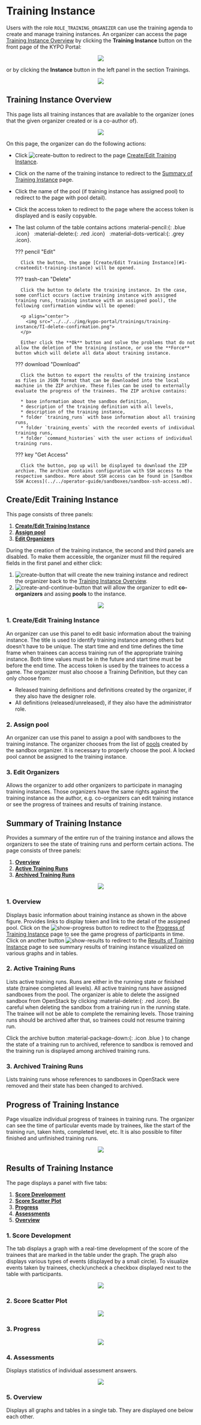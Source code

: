 # Training Instance
Users with the role `ROLE_TRAINING_ORGANIZER` can use the training agenda to create and manage training instances. An organizer can access the page [Training Instance Overview](#training-instance-overview) by clicking the **Training Instance** button on the front page of the KYPO Portal:

<p align="center">
  <img src="../../../img/user-guide/training-agenda/training-instance/TI-agenda-button.png">
</p>

or by clicking the **Instance** button in the left panel in the section Trainings.

<p align="center">
  <img src="../../../img/user-guide/training-agendas/training-instance/TI-agenda-sidebar.png">
</p>

## Training Instance Overview
This page lists all training instances that are available to the organizer (ones that the given organizer created or is a co-author of). 

<p align="center">
  <img src="../../../img/user-guide/training-agenda/training-instance/TI-overview.png">
</p>

On this page, the organizer can do the following actions:

* Click ![create-button](../../img/buttons/create-button.png) to redirect to the page [Create/Edit Training Instance](#1-createedit-training-instance).
* Click on the name of the training instance to redirect to the [Summary of Training Instance](#summary-of-training-instance) page.
* Click the name of the pool (if training instance has assigned pool) to redirect to the page with pool detail). 
* Click the access token to redirect to the page where the access token is displayed and is easily copyable. 
* The last column of the table contains actions :material-pencil:{: .blue .icon} &nbsp; :material-delete:{: .red .icon} &nbsp; :material-dots-vertical:{: .grey .icon}.

    ??? pencil "Edit"
    
        Click the button, the page [Create/Edit Training Instance](#1-createedit-training-instance) will be opened.
    
    ??? trash-can "Delete"
    
        Click the button to delete the training instance. In the case, some conflict occurs (active training instance with assigned training runs, training instance with an assigned pool), the following confirmation window will be opened:
    
        <p align="center">
          <img src="../../../img/kypo-portal/trainings/training-instance/TI-delete-confirmation.png">
        </p>
    
        Either click the **Ok** button and solve the problems that do not allow the deletion of the training instance, or use the **Force** button which will delete all data about training instance.

    ??? download "Download"
    
        Click the button to export the results of the training instance as files in JSON format that can be downloaded into the local machine in the ZIP archive. These files can be used to externally evaluate the progress of the trainees. The ZIP archive contains:

        * base information about the sandbox definition, 
        * description of the training definition with all levels,
        * description of the training instance,
        * folder `training_runs` with base information about all training runs,
        * folder `training_events` with the recorded events of individual training runs,
        * folder `command_histories` with the user actions of individual training runs.

    ??? key "Get Access"
    
        Click the button, pop up will be displayed to download the ZIP archive. The archive contains configuration with SSH access to the respective sandbox. More about SSH access can be found in [Sandbox SSH Access](../../operator-guide/sandboxes/sandbox-ssh-access.md).
    
    

## Create/Edit Training Instance 
This page consists of three panels: 

1. [**Create/Edit Training Instance**](#1-createedit-training-instance)
2. [**Assign pool**](#2-assign-pool) 
3. [**Edit Organizers**](#3-edit-organizers) 

During the creation of the training instance, the second and third panels are disabled. To make them accessible, the organizer must fill the required fields in the first panel and either click: 
1. ![create-button](../../img/buttons/create-button.png) that will create the new training instance and redirect the organizer back to the [Training Instance Overview](#training-instance-overview). 
2. ![create-and-continue-button](../../img/buttons/create-and-continue-button.png) that will allow the organizer to edit **co-organizers** and assing **pools** to the instance.

<p align="center">
  <img src="../../../img/user-guide/training-agenda/training-instance/TI-edit.png">
</p>

### 1. Create/Edit Training Instance 
An organizer can use this panel to edit basic information about the training instance. The title is used to identify training instance among others but doesn't have to be unique. The start time and end time defines the time frame when trainees can access training run of the appropriate training instance. Both time values must be in the future and start time must be before the end time. The access token is used by the trainees to access a game. The organizer must also choose a Training Definition, but they can only choose from:

* Released training definitions and definitions created by the organizer, if they also have the designer role. 
* All definitions (released/unreleased), if they also have the administrator role. 

### 2. Assign pool 
An organizer can use this panel to assign a pool with sandboxes to the training instance. The organizer chooses from the list of [pools](../../user-guide/sandbox-agenda/pool.md) created by the sandbox organizer. It is necessary to properly choose the pool. A locked pool cannot be assigned to the training instance.

### 3. Edit Organizers 
Allows the organizer to add other organizers to participate in managing training instances. Those organizers have the same rights against the training instance as the author, e.g. co-organizers can edit training instance or see the progress of trainees and results of training instance.


## Summary of Training Instance 
Provides a summary of the entire run of the training instance and allows the organizers to see the state of training runs and perform certain actions.
The page consists of three panels: 

1. [**Overview**](#1-overview) 
2. [**Active Training Runs**](#2-active-training-runs) 
3. [**Archived Training Runs**](#3-archived-training-runs)

<p align="center">
  <img src="../../../img/user-guide/training-agenda/training-instance/TI-summary.png">
</p>

### 1. Overview
Displays basic information about training instance as shown in the above figure. Provides links to display token and link to the detail of the assigned pool. Click on the ![show-progress](../../img/buttons/show-progess-button.png) button to redirect to the [Progress of Training Instance](#progress-of-training-instance) page to see the game progress of participants in time. Click on another button ![show-results](../../img/buttons/show-results-button.png) to redirect to the [Results of Training Instance](#results-of-training-instance)  page to see summary results of training instance visualized on various graphs and in tables. 

### 2. Active Training Runs
Lists active training runs. Runs are either in the running state or finished state (trainee completed all levels).   All active training runs have assigned sandboxes from the pool. The organizer is able to delete the assigned sandbox from OpenStack by clicking :material-delete:{: .red .icon}. Be careful when deleting the sandbox from a training run in the running state. The trainee will not be able to complete the remaining levels. Those training runs should be archived after that, so trainees could not resume training run. 

Click the archive button :material-package-down:{: .icon .blue } to change the state of a training run to archived, reference to sandbox is removed and the training run is displayed among archived training runs.

### 3. Archived Training Runs 
Lists training runs whose references to sandboxes in OpenStack were removed and their state has been changed to archived. 

## Progress of Training Instance 
Page visualize individual progress of trainees in training runs. The organizer can see the time of particular events made by trainees, like the start of the training run, taken hints, completed level, etc. It is also possible to filter finished and unfinished training runs. 

<p align="center">
  <img src="../../../img/user-guide/training-agenda/training-instance/TI-progress.png">
</p>

## Results of Training Instance 
The page displays a panel with five tabs:
 
1. [**Score Development**](#1-score-development)
2. [**Score Scatter Plot**](#2-score-scatter-plot)
3. [**Progress**](#3-progress) 
4. [**Assessments**](#4-assessments) 
5. [**Overview**](#5-overview)

### 1. Score Development 
The tab displays a graph with a real-time development of the score of the trainees that are marked in the table under the graph. The graph also displays various types of events (displayed by a small circle). To visualize events taken by trainees, check/uncheck a checkbox displayed next to the table with participants. 

<p align="center">
  <img src="../../../img/user-guide/training-agenda/training-instance/TI-score-dev.png">
</p>


### 2. Score Scatter Plot 
<p align="center">
  <img src="../../../img/user-guide/training-agenda/training-instance/TI-score-scatter.png">
</p>

### 3. Progress 
<p align="center">
  <img src="../../../img/user-guide/training-agenda/training-instance/TI-score-progress.png">
</p>

### 4. Assessments 
Displays statistics of individual assessment answers.
 
<p align="center">
  <img src="../../../img/user-guide/training-agenda/training-instance/TI-assessment.png">
</p>

### 5. Overview 
Displays all graphs and tables in a single tab. They are displayed one below each other.
